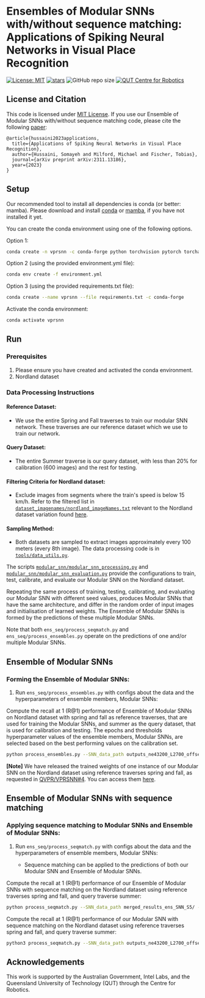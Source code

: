 # Ensembles of Modular SNNs with/without sequence matching: Applications of Spiking Neural Networks in Visual Place Recognition

[![License: MIT](https://img.shields.io/badge/License-MIT-yellow.svg?style=flat-square)](https://creativecommons.org/licenses/by-nc-sa/4.0/)
[![stars](https://img.shields.io/github/stars/QVPR/VPRSNN.svg?style=flat-square)](https://github.com/QVPR/VPRSNN/stargazers)
![GitHub repo size](https://img.shields.io/github/repo-size/QVPR/VPRSNN.svg?style=flat-square)
[![QUT Centre for Robotics](https://img.shields.io/badge/collection-QUT%20Robotics-%23043d71?style=flat-square)](https://qcr.ai)

## License and Citation

This code is licensed under [MIT License](./LICENSE). If you use our Ensemble of Modular SNNs with/without sequence matching code, please cite the following [paper](https://arxiv.org/abs/2311.13186):

```
@article{hussaini2023applications,
  title={Applications of Spiking Neural Networks in Visual Place Recognition},
  author={Hussaini, Somayeh and Milford, Michael and Fischer, Tobias},
  journal={arXiv preprint arXiv:2311.13186},
  year={2023}
}
```


## Setup

Our recommended tool to install all dependencies is conda (or better: mamba). Please download and install [conda](https://docs.conda.io/en/latest/) or [mamba](https://mamba.readthedocs.io/en/latest/), if you have not installed it yet. 


You can create the conda environment using one of the following options. 

Option 1: 

```bash
conda create -n vprsnn -c conda-forge python torchvision pytorch torchaudio numpy matplotlib pathlib opencv tqdm pickle5 brian2 scikit-learn ipykernel numba cudatoolkit autopep8 pandas seaborn wandb
```

Option 2 (using the provided environment.yml file): 

```bash 
conda env create -f environment.yml
```

Option 3 (using the provided requirements.txt file):
```bash 
conda create --name vprsnn --file requirements.txt -c conda-forge
```

Activate the conda environment: 

```bash
conda activate vprsnn
```


## Run 
### Prerequisites
1. Please ensure you have created and activated the conda environment.  
2. Nordland dataset

### Data Processing Instructions

#### Reference Dataset: 
* We use the entire Spring and Fall traverses to train our modular SNN network. These traverses are our reference dataset which we use to train our network. 

#### Query Dataset:
* The entire Summer traverse is our query dataset, with less than 20% for calibration (600 images) and the rest for testing.

#### Filtering Criteria for Nordland dataset:
* Exclude images from segments where the train's speed is below 15 km/h. Refer to the filtered list in [`dataset_imagenames/nordland_imageNames.txt`](https://github.com/QVPR/VPRSNN/blob/modularSNN/dataset_imagenames/nordland_imageNames.txt) relevant to the Nordland dataset variation found [here](https://cloudstor.aarnet.edu.au/plus/s/2LtwUtLUFpUiUC8).

#### Sampling Method:
* Both datasets are sampled to extract images approximately every 100 meters (every 8th image). The data processing code is in [`tools/data_utils.py`](https://github.com/QVPR/VPRSNN/blob/main/tools/data_utils.py). 

The scripts [`modular_snn/modular_snn_processing.py`](https://github.com/QVPR/VPRSNN/blob/main/modular_snn/modular_snn_processing.py) and [`modular_snn/modular_snn_evaluation.py`](https://github.com/QVPR/VPRSNN/blob/main/modular_snn/modular_snn_evaluation.py) provide the configurations to train, test, calibrate, and evaluate our Modular SNN on the Nordland dataset. 

Repeating the same process of training, testing, calibrating, and evaluating our Modular SNN with different seed values, produces Modular SNNs that have the same architecture, and differ in the random order of input images and initialisation of learned weights. The Ensemble of Modular SNNs is formed by the predictions of these multiple Modular SNNs. 

Note that both `ens_seq/process_seqmatch.py` and `ens_seq/process_ensembles.py` operate on the predictions of one and/or multiple Modular SNNs.  


## Ensemble of Modular SNNs

### Forming the Ensemble of Modular SNNs:

1. Run `ens_seq/process_ensembles.py` with configs about the data and the hyperparameters of ensemble members, Modular SNNs:

Compute the recall at 1 (R@1) performance of Ensemble of Modular SNNs on Nordland dataset with spring and fall as reference traverses, that are used for training the Modular SNNs, and summer as the query dataset, that is used for calibration and testing. The epochs and thresholds hyperparameter values of the ensemble members, Modular SNNs, are selected based on the best performing values on the calibration set. 

```bash
python process_ensembles.py --SNN_data_path outputs_ne43200_L2700_offset3275_tcgi0.5_S{}_M2/standard/epoch{}_T3300_T{} --mainfolder_path ./outputs/outputs_models_Nordland_SFS --seeds 0 10 20 30 40 --epochs 70 60 60 60 70 --thresholds 80 180 140 220 60 --num_query_imgs 3300 --num_cal_labels 600
```



**[Note]** We have released the trained weights of one instance of our Modular SNN on the Nordland dataset using reference traverses spring and fall, as requested in [QVPR/VPRSNN#4](https://github.com/QVPR/VPRSNN/issues/4). You can access them [here](https://drive.google.com/drive/u/1/folders/1Qwp3h6D1s2CMLXisAUDVGN1Z9EOAQbwA). 



## Ensemble of Modular SNNs with sequence matching 

### Applying sequence matching to Modular SNNs and Ensemble of Modular SNNs:

1. Run `ens_seq/process_seqmatch.py` with configs about the data and the hyperparameters of ensemble members, Modular SNNs:

    * Sequence matching can be applied to the predictions of both our Modular SNN and Ensemble of Modular SNNs.

Compute the recall at 1 (R@1) performance of our Ensemble of Modular SNNs with sequence matching on the Nordland dataset using reference traverses spring and fall, and query traverse summer:
```bash
python process_seqmatch.py --SNN_data_path merged_results_ens_SNN_S5/ --mainfolder_path ./outputs/outputs_models_Nordland_SFS --seed 5 --num_query_imgs 3300 --num_cal_labels 600 --use_ensemble True
```

Compute the recall at 1 (R@1) performance of our Modular SNN with sequence matching on the Nordland dataset using reference traverses spring and fall, and query traverse summer:

```bash
python3 process_seqmatch.py --SNN_data_path outputs_ne43200_L2700_offset3275_tcgi0.5_S{}_M2/standard/epoch{}_T3300_T{}/ --mainfolder_path ./outputs/outputs_models_Nordland_SFS --seed 0 --epochs 70 --thresholds 80 --num_query_imgs 3300 --num_cal_labels 600
```


## Acknowledgements
This work is supported by the Australian Government, Intel Labs, and the Queensland University of Technology (QUT) through the Centre for Robotics.